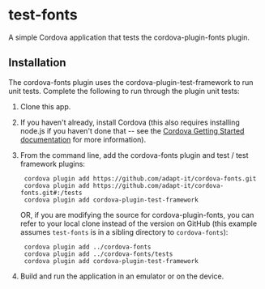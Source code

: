 # test-fonts

A simple Cordova application that tests the cordova-plugin-fonts plugin.

## Installation

The cordova-fonts plugin uses the cordova-plugin-test-framework to run unit tests. Complete the following to run through the plugin unit tests:

1. Clone this app.
2. If you haven't already, install Cordova (this also requires installing node.js if you haven't done that -- see the [Cordova Getting Started documentation](https://cordova.apache.org/#getstarted) for more information). 
3. From the command line, add the cordova-fonts plugin and test / test framework plugins:

        cordova plugin add https://github.com/adapt-it/cordova-fonts.git
        cordova plugin add https://github.com/adapt-it/cordova-fonts.git#:/tests
        cordova plugin add cordova-plugin-test-framework

    OR, if you are modifying the source for cordova-plugin-fonts, you can refer to your local clone instead of the version on GitHub (this example assumes `test-fonts` is in a sibling directory to `cordova-fonts`):

        cordova plugin add ../cordova-fonts
        cordova plugin add ../cordova-fonts/tests
        cordova plugin add cordova-plugin-test-framework

4. Build and run the application in an emulator or on the device.
